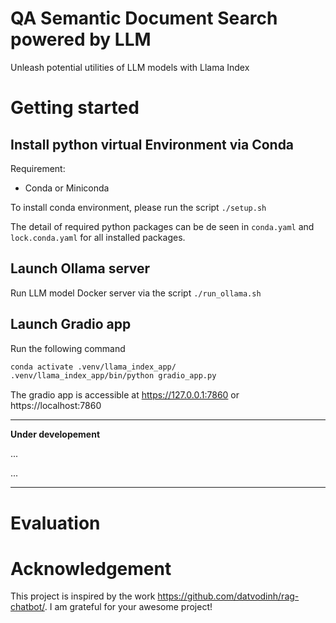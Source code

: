 # QA Semantic Document Search powered by LLM

Unleash potential utilities of LLM models with Llama Index

# Getting started

## Install python virtual Environment via Conda

Requirement:

- Conda or Miniconda

To install conda environment, please run the script ``./setup.sh``

The detail of required python packages can be de seen in ``conda.yaml`` and ``lock.conda.yaml`` for all installed packages.

## Launch Ollama server

Run LLM model Docker server via the script ``./run_ollama.sh``

## Launch Gradio app

Run the following command

```bash
conda activate .venv/llama_index_app/
.venv/llama_index_app/bin/python gradio_app.py
```

The gradio app is accessible at https://127.0.0.1:7860 or https://localhost:7860

----------------------
**Under developement**

...

...

----------------------

# Evaluation

# Acknowledgement

This project is inspired by the work https://github.com/datvodinh/rag-chatbot/. I am grateful for your awesome project!
